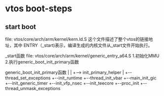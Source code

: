 
# vtos boot-steps
## start boot
file: vtos/core/arch/arm/kernel/kern.ld.S
这个文件描述了整个vtos的链接地址，其中
ENTRY（_start)表示，编译生成的内核文件从_start文件开始执行。

_start函数
file: vtos/core/arch/arm/kernel/generic_entry_a64.S
	1.初始化MMU
	2.执行generic_boot_init_primary函数
	

generic_boot_init_primary函数
|
|
+--> init_primary_helper
		|
        +--thread_set_exceptions
        +--init_runtime
        +--thread_init_vbar
        +--main_init_gic
        +--init_generic_timer
        +--init_vfp_nsec
        +--init_teecore
        +--proc_init
        +--thread_unmask_exceptions
